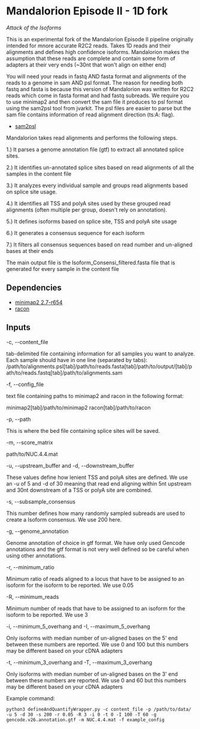 # Mandalorion Episode II - 1D fork #
*Attack of the Isoforms*

This is an experimental fork of the Mandalorion Episode II pipeline originally intended for mnore accurate R2C2 reads.
Takes 1D reads and their alignments and defines high confidence isoforms.
Mandalorion makes the assumption that these reads are complete and contain some form of adapters at their very ends (~30nt that won't align on either end)

You will need your reads in fastq AND fasta format and alignments of the reads to a genome in sam AND psl format. 
The reason for needing both fastq and fasta is because this version of Mandalorion was written for R2C2 reads which come in fasta format and had fastq subreads. We require you to use minimap2 and then convert the sam file it produces to psl format using the sam2psl tool from jvarkit. The psl files are easier to parse but the sam file contains information of read alignment direction (ts:A: flag).

- [sam2psl](http://lindenb.github.io/jvarkit/SamToPsl.html)

Mandalorion takes read alignments and performs the following steps.

1.) It parses a genome annotation file (gtf) to extract all annotated splice sites.

2.) It identifies un-annotated splice sites based on read alignments of all the samples in the content file

3.) It analyzes every individual sample and groups read alignments based on splice site usage.

4.) It identifies all TSS and polyA sites used by these grouped read alignments (often multiple per group, doesn't rely on annotation).

5.) It defines isoforms based on splice site, TSS and polyA site usage

6.) It generates a consensus sequence for each isoform

7.) It filters all consensus sequences based on read number and un-aligned bases at their ends

The main output file is the Isoform_Consensi_filtered.fasta file that is generated for every sample in the content file

## Dependencies ##

- [minimap2 2.7-r654](https://github.com/lh3/minimap2)
- [racon](https://github.com/isovic/racon)


## Inputs ##

-c, --content_file

tab-delimited file containing information for all samples you want to analyze.
Each sample should have in one line (separated by tabs):
/path/to/alignments.psl[tab]/path/to/reads.fasta[tab]/path/to/output/[tab]/path/to/reads.fastq[tab]/path/to/alignments.sam

-f, --config_file

text file containing paths to minimap2 and racon in the following format:

minimap2[tab]/path/to/minimap2
racon[tab]/path/to/racon

-p, --path

This is where the bed file containing splice sites will be saved.

-m, --score_matrix

path/to/NUC.4.4.mat 

-u, --upstream_buffer and -d, --downstream_buffer

These values define how lenient TSS and polyA sites are defined. We use an -u of 5 and -d of 30 meaning that read end aligning within 5nt upstream and 30nt downstream of a TSS or polyA site are combined.

-s, --subsample_consensus

This number defines how many randomly sampled subreads are used to create a Isoform consensus. We use 200 here. 

-g, --genome_annotation

Genome annotation of choice in gtf format. We have only used Gencode annotations and the gtf format is not very well defined so be careful when using other annotations. 

-r, --minimum_ratio

Minimum ratio of reads aligned to a locus that have to be assigned to an isoform for the isoform to be reported. We use 0.05

-R, --minimum_reads

Minimum number of reads that have to be assigned to an isoform for the isoform to be reported. We use 3

-i, --minimum_5_overhang and -I, --maximum_5_overhang

Only isoforms with median number of un-aligned bases on the 5' end between these numbers are reported. We use 0 and 100 but this numbers may be different based on your cDNA adapters 

-t, --minimum_3_overhang and -T, --maximum_3_overhang

Only isoforms with median number of un-aligned bases on the 3' end between these numbers are reported. We use 0 and 60 but this numbers may be different based on your cDNA adapters


Example command:
```
python3 defineAndQuantifyWrapper.py -c content_file -p /path/to/data/ -u 5 -d 30 -s 200 -r 0.05 -R 3 -i 0 -t 0 -I 100 -T 60 -g gencode.v26.annotation.gtf -m NUC.4.4.mat -f example_config
```
